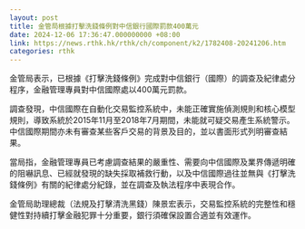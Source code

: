 ```yaml
---
layout: post
title: 金管局根據打擊洗錢條例對中信銀行國際罰款400萬元
date: 2024-12-06 17:36:47.000000000 +08:00
link: https://news.rthk.hk/rthk/ch/component/k2/1782408-20241206.htm
categories: rthk
---
```


金管局表示，已根據《打擊洗錢條例》完成對中信銀行（國際）的調查及紀律處分程序，金融管理專員對中信國際處以400萬元罰款。

調查發現，中信國際在自動化交易監控系統中，未能正確實施偵測規則和核心模型規則，導致系統於2015年11月至2018年7月期間，未能就可疑交易產生系統警示。中信國際期間亦未有審查某些客戶交易的背景及目的，並以書面形式列明審查結果。

當局指，金融管理專員已考慮調查結果的嚴重性、需要向中信國際及業界傳遞明確的阻嚇訊息、已經就發現的缺失採取補救行動，以及中信國際過往並無與《打擊洗錢條例》有關的紀律處分紀錄，並在調查及執法程序中表現合作。

金管局助理總裁（法規及打擊清洗黑錢）陳景宏表示，交易監控系統的完整性和穩健性對持續打擊金融犯罪十分重要，銀行須確保設置合適並有效運作。
